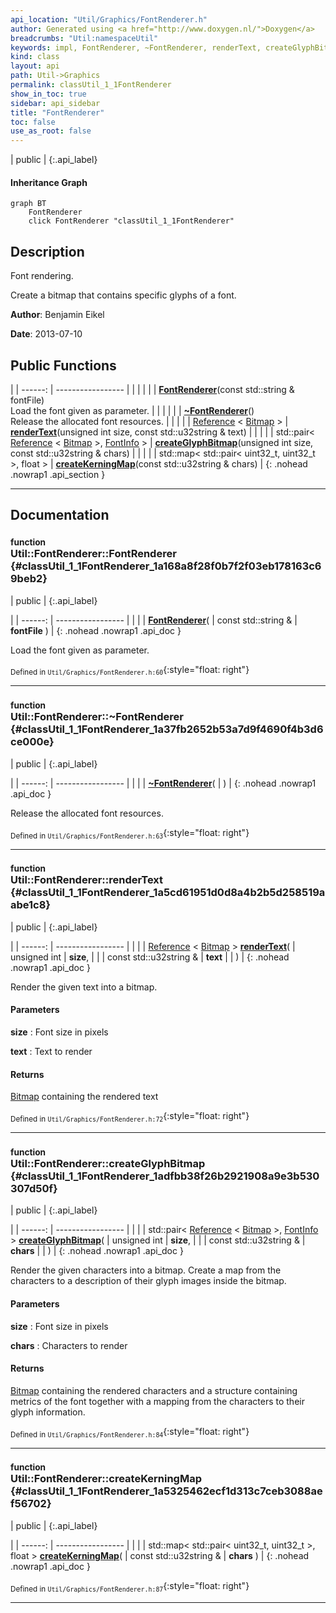 ```yaml
---
api_location: "Util/Graphics/FontRenderer.h"
author: Generated using <a href="http://www.doxygen.nl/">Doxygen</a>
breadcrumbs: "Util:namespaceUtil"
keywords: impl, FontRenderer, ~FontRenderer, renderText, createGlyphBitmap, createKerningMap
kind: class
layout: api
path: Util->Graphics
permalink: classUtil_1_1FontRenderer
show_in_toc: true
sidebar: api_sidebar
title: "FontRenderer"
toc: false
use_as_root: false
---
```


| public |
{:.api_label}

#### Inheritance Graph

```mermaid
graph BT
	FontRenderer
	click FontRenderer "classUtil_1_1FontRenderer"
```

## Description

Font rendering.

Create a bitmap that contains specific glyphs of a font.



**Author**: Benjamin Eikel



**Date**: 2013-07-10





## Public Functions

|
| ------: | ----------------- |
|  | |
|  | **[FontRenderer](#classUtil_1_1FontRenderer_1a168a8f28f0b7f2f03eb178163c69beb2)**(const std::string & fontFile) <br/> Load the font given as parameter. |
|  | |
|  | **[~FontRenderer](#classUtil_1_1FontRenderer_1a37fb2652b53a7d9f4690f4b3d6ce000e)**() <br/> Release the allocated font resources. |
|  | |
| [Reference](classUtil_1_1Reference) < [Bitmap](classUtil_1_1Bitmap) > | **[renderText](#classUtil_1_1FontRenderer_1a5cd61951d0d8a4b2b5d258519aabe1c8)**(unsigned int size, const std::u32string & text) |
|  | |
| std::pair< [Reference](classUtil_1_1Reference) < [Bitmap](classUtil_1_1Bitmap) >, [FontInfo](structUtil_1_1FontInfo) > | **[createGlyphBitmap](#classUtil_1_1FontRenderer_1adfbb38f26b2921908a9e3b530307d50f)**(unsigned int size, const std::u32string & chars) |
|  | |
| std::map< std::pair< uint32_t, uint32_t >, float > | **[createKerningMap](#classUtil_1_1FontRenderer_1a5325462ecf1d313c7ceb3088aef56702)**(const std::u32string & chars) |
{: .nohead .nowrap1 .api_section }


-------------------------------------------------------------------

## Documentation

### <small>function</small><br/> Util::FontRenderer::FontRenderer {#classUtil_1_1FontRenderer_1a168a8f28f0b7f2f03eb178163c69beb2}

| public |
{:.api_label}

|
| ------: | ----------------- |
|  |
|  **[FontRenderer](#classUtil_1_1FontRenderer_1a168a8f28f0b7f2f03eb178163c69beb2)**( | const std::string & | **fontFile** ) |
{: .nohead .nowrap1 .api_doc }

Load the font given as parameter.





<sub>Defined in `Util/Graphics/FontRenderer.h:60`</sub>{:style="float: right"}

-------------------------------------------------------------------

### <small>function</small><br/> Util::FontRenderer::~FontRenderer {#classUtil_1_1FontRenderer_1a37fb2652b53a7d9f4690f4b3d6ce000e}

| public |
{:.api_label}

|
| ------: | ----------------- |
|  |
|  **[~FontRenderer](#classUtil_1_1FontRenderer_1a37fb2652b53a7d9f4690f4b3d6ce000e)**( |  ) |
{: .nohead .nowrap1 .api_doc }

Release the allocated font resources.





<sub>Defined in `Util/Graphics/FontRenderer.h:63`</sub>{:style="float: right"}

-------------------------------------------------------------------

### <small>function</small><br/> Util::FontRenderer::renderText {#classUtil_1_1FontRenderer_1a5cd61951d0d8a4b2b5d258519aabe1c8}

| public |
{:.api_label}

|
| ------: | ----------------- |
|  |
| [Reference](classUtil_1_1Reference) < [Bitmap](classUtil_1_1Bitmap) > **[renderText](#classUtil_1_1FontRenderer_1a5cd61951d0d8a4b2b5d258519aabe1c8)**( | unsigned int | **size**, |
| | const std::u32string & | **text** |
|   ) |
{: .nohead .nowrap1 .api_doc }



Render the given text into a bitmap.


#### Parameters
**size**
:  Font size in pixels



**text**
:  Text to render




#### Returns
 [Bitmap](classUtil_1_1Bitmap) containing the rendered text





<sub>Defined in `Util/Graphics/FontRenderer.h:72`</sub>{:style="float: right"}

-------------------------------------------------------------------

### <small>function</small><br/> Util::FontRenderer::createGlyphBitmap {#classUtil_1_1FontRenderer_1adfbb38f26b2921908a9e3b530307d50f}

| public |
{:.api_label}

|
| ------: | ----------------- |
|  |
| std::pair< [Reference](classUtil_1_1Reference) < [Bitmap](classUtil_1_1Bitmap) >, [FontInfo](structUtil_1_1FontInfo) > **[createGlyphBitmap](#classUtil_1_1FontRenderer_1adfbb38f26b2921908a9e3b530307d50f)**( | unsigned int | **size**, |
| | const std::u32string & | **chars** |
|   ) |
{: .nohead .nowrap1 .api_doc }



Render the given characters into a bitmap. Create a map from the characters to a description of their glyph images inside the bitmap.


#### Parameters
**size**
:  Font size in pixels



**chars**
:  Characters to render




#### Returns
 [Bitmap](classUtil_1_1Bitmap) containing the rendered characters and a structure containing metrics of the font together with a mapping from the characters to their glyph information.





<sub>Defined in `Util/Graphics/FontRenderer.h:84`</sub>{:style="float: right"}

-------------------------------------------------------------------

### <small>function</small><br/> Util::FontRenderer::createKerningMap {#classUtil_1_1FontRenderer_1a5325462ecf1d313c7ceb3088aef56702}

| public |
{:.api_label}

|
| ------: | ----------------- |
|  |
| std::map< std::pair< uint32_t, uint32_t >, float > **[createKerningMap](#classUtil_1_1FontRenderer_1a5325462ecf1d313c7ceb3088aef56702)**( | const std::u32string & | **chars** ) |
{: .nohead .nowrap1 .api_doc }





<sub>Defined in `Util/Graphics/FontRenderer.h:87`</sub>{:style="float: right"}

-------------------------------------------------------------------

